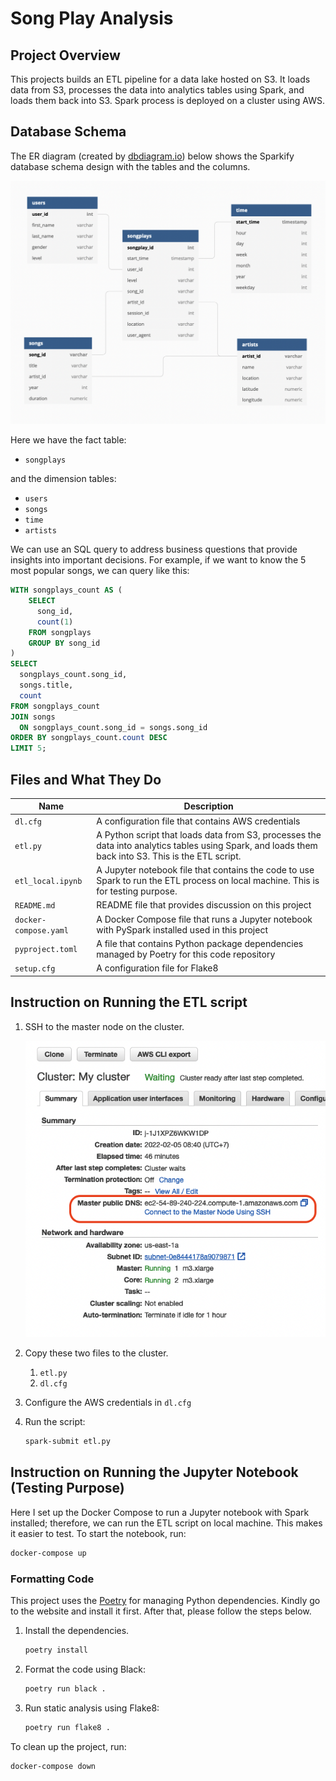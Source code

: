 # Song Play Analysis

## Project Overview

This projects builds an ETL pipeline for a data lake hosted on S3. It loads data from S3, processes the data into analytics tables using Spark, and loads them back into S3. Spark process is deployed on a cluster using AWS.

## Database Schema

The ER diagram (created by [dbdiagram.io](https://dbdiagram.io/)) below shows the
Sparkify database schema design with the tables and the columns.

![Sparkify Database Schema](./img/sparkifydb-er-diagram.png)

Here we have the fact table:

* `songplays`

and the dimension tables:

* `users`
* `songs`
* `time`
* `artists`

We can use an SQL query to address business questions that provide insights into
important decisions. For example, if we want to know the 5 most popular songs, we 
can query like this:

```sql
WITH songplays_count AS (
    SELECT
      song_id, 
      count(1)
    FROM songplays
    GROUP BY song_id
)
SELECT
  songplays_count.song_id,
  songs.title,
  count
FROM songplays_count
JOIN songs
  ON songplays_count.song_id = songs.song_id
ORDER BY songplays_count.count DESC
LIMIT 5;
```

## Files and What They Do

| Name | Description |
| - | - |
| `dl.cfg` | A configuration file that contains AWS credentials |
| `etl.py` | A Python script that loads data from S3, processes the data into analytics tables using Spark, and loads them back into S3. This is the ETL script. |
| `etl_local.ipynb` | A Jupyter notebook file that contains the code to use Spark to run the ETL process on local machine. This is for testing purpose. |
| `README.md` | README file that provides discussion on this project |
| `docker-compose.yaml` | A Docker Compose file that runs a Jupyter notebook with PySpark installed used in this project |
| `pyproject.toml` | A file that contains Python package dependencies managed by Poetry for this code repository |
| `setup.cfg` | A configuration file for Flake8 |


## Instruction on Running the ETL script

1. SSH to the master node on the cluster.

    ![SSH to Maste Node](./img/ssh-to-master-node.png)

1. Copy these two files to the cluster.
    1. `etl.py`
    2. `dl.cfg`
1. Configure the AWS credentials in `dl.cfg`
1. Run the script:

    ```bash
    spark-submit etl.py
    ```

## Instruction on Running the Jupyter Notebook (Testing Purpose)

Here I set up the Docker Compose to run a Jupyter notebook with Spark installed; therefore, we can run the ETL script on local machine. This makes it easier to test. To start the notebook, run:

```bash
docker-compose up
```

### Formatting Code

This project uses the [Poetry](https://python-poetry.org/) for managing Python dependencies.
Kindly go to the website and install it first. After that, please follow the steps below.

1. Install the dependencies.

    ```bash
    poetry install
    ```

1. Format the code using Black:

    ```bash
    poetry run black .
    ```

1. Run static analysis using Flake8:

    ```bash
    poetry run flake8 .
    ```

To clean up the project, run:

```bash
docker-compose down
```
